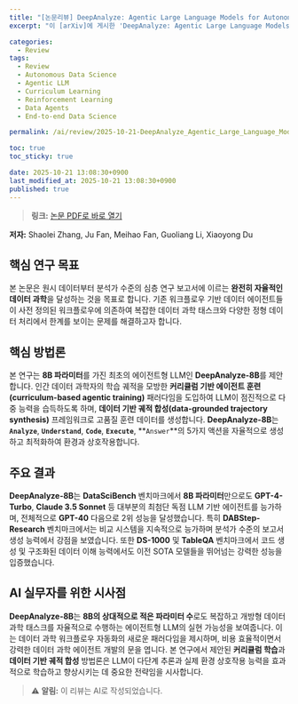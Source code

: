 ```yaml
---
title: "[논문리뷰] DeepAnalyze: Agentic Large Language Models for Autonomous Data Science"
excerpt: "이 [arXiv]에 게시한 'DeepAnalyze: Agentic Large Language Models for Autonomous Data Science' 논문에 대한 자세한 리뷰입니다."

categories:
  - Review
tags:
  - Review
  - Autonomous Data Science
  - Agentic LLM
  - Curriculum Learning
  - Reinforcement Learning
  - Data Agents
  - End-to-end Data Science

permalink: /ai/review/2025-10-21-DeepAnalyze_Agentic_Large_Language_Models_for_Autonomous_Data_Science/

toc: true
toc_sticky: true

date: 2025-10-21 13:08:30+0900
last_modified_at: 2025-10-21 13:08:30+0900
published: true
---
```

> **링크:** [논문 PDF로 바로 열기](https://arxiv.org/abs/2510.16872)

**저자:** Shaolei Zhang, Ju Fan, Meihao Fan, Guoliang Li, Xiaoyong Du



## 핵심 연구 목표
본 논문은 원시 데이터부터 분석가 수준의 심층 연구 보고서에 이르는 **완전히 자율적인 데이터 과학**을 달성하는 것을 목표로 합니다. 기존 워크플로우 기반 데이터 에이전트들이 사전 정의된 워크플로우에 의존하여 복잡한 데이터 과학 태스크와 다양한 정형 데이터 처리에서 한계를 보이는 문제를 해결하고자 합니다.

## 핵심 방법론
본 연구는 **8B 파라미터**를 가진 최초의 에이전트형 LLM인 **DeepAnalyze-8B**를 제안합니다. 인간 데이터 과학자의 학습 궤적을 모방한 **커리큘럼 기반 에이전트 훈련(curriculum-based agentic training)** 패러다임을 도입하여 LLM이 점진적으로 다중 능력을 습득하도록 하며, **데이터 기반 궤적 합성(data-grounded trajectory synthesis)** 프레임워크로 고품질 훈련 데이터를 생성합니다. **DeepAnalyze-8B**는 **`Analyze`**, **`Understand`**, **`Code`**, **`Execute`**, **`Answer`**의 5가지 액션을 자율적으로 생성하고 최적화하여 환경과 상호작용합니다.

## 주요 결과
**DeepAnalyze-8B**는 **DataSciBench** 벤치마크에서 **8B 파라미터**만으로도 **GPT-4-Turbo**, **Claude 3.5 Sonnet** 등 대부분의 최첨단 독점 LLM 기반 에이전트를 능가하며, 전체적으로 **GPT-40** 다음으로 2위 성능을 달성했습니다. 특히 **DABStep-Research** 벤치마크에서는 비교 시스템을 지속적으로 능가하며 분석가 수준의 보고서 생성 능력에서 강점을 보였습니다. 또한 **DS-1000** 및 **TableQA** 벤치마크에서 코드 생성 및 구조화된 데이터 이해 능력에서도 이전 SOTA 모델들을 뛰어넘는 강력한 성능을 입증했습니다.

## AI 실무자를 위한 시사점
**DeepAnalyze-8B**는 **8B의 상대적으로 적은 파라미터 수**로도 복잡하고 개방형 데이터 과학 태스크를 자율적으로 수행하는 에이전트형 LLM의 실현 가능성을 보여줍니다. 이는 데이터 과학 워크플로우 자동화의 새로운 패러다임을 제시하며, 비용 효율적이면서 강력한 데이터 과학 에이전트 개발의 문을 엽니다. 본 연구에서 제안된 **커리큘럼 학습**과 **데이터 기반 궤적 합성** 방법론은 LLM이 다단계 추론과 실제 환경 상호작용 능력을 효과적으로 학습하고 향상시키는 데 중요한 전략임을 시사합니다.

> ⚠️ **알림:** 이 리뷰는 AI로 작성되었습니다.